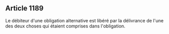 Article 1189
----
Le débiteur d'une obligation alternative est libéré par la délivrance de l'une
des deux choses qui étaient comprises dans l'obligation.
